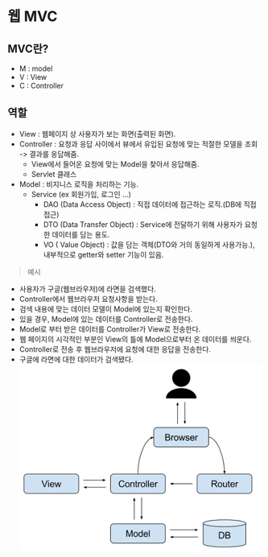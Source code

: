 # 웹 MVC
## MVC란?
- M : model
- V : View
- C : Controller
## 역할
- View : 웹페이지 상 사용자가 보는 화면(출력된 화면).
- Controller : 요청과 응답 사이에서 뷰에서 유입된 요청에 맞는 적절한 모델을 조회
      -> 결과를 응답해줌.
    - View에서 들어온 요청에 맞는 Model을 찾아서 응답해줌.
    - Servlet 클래스
- Model : 비지니스 로직을 처리하는 기능.
    - Service (ex 회원가입, 로그인 ...)
        - DAO (Data Access Object) : 직접 데이터에 접근하는 로직.(DB에 직접 접근)
        - DTO (Data Transfer Object) : Service에 전달하기 위해 사용자가 요청한 데이터를 담는 용도.
        - VO ( Value Object) : 값을 담는 객체(DTO와 거의 동일하게 사용가능.), 내부적으로 getter와 setter 기능이 있음.
> 예시
- 사용자가 구글(웹브라우저)에 라면을 검색했다.
- Controller에서 웹브라우저 요청사항을 받는다.
- 검색 내용에 맞는 데이터 모델이 Model에 있는지 확인한다.
- 있을 경우, Model에 있는 데이터를 Controller로 전송한다.
- Model로 부터 받은 데이터를 Controller가 View로 전송한다.
- 웹 페이지의 시각적인 부분인 View의 틀에 Model으로부터 온 데이터를 씌운다.
- Controller로 전송 후 웹브라우저에 요청에 대한 응답을 전송한다.
- 구글에 라면에 대한 데이터가 검색됐다.
![Alt text](%EC%82%AC%EC%A7%84/MVC%20%ED%8C%A8%ED%84%B4.jpg)